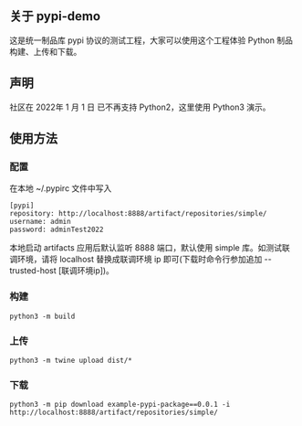 ## 关于 pypi-demo

这是统一制品库 pypi 协议的测试工程，大家可以使用这个工程体验 Python 制品构建、上传和下载。

## 声明

社区在 2022年 1 月 1 日 已不再支持 Python2，这里使用 Python3 演示。 

## 使用方法
### 配置

在本地 ~/.pypirc 文件中写入

```
[pypi]
repository: http://localhost:8888/artifact/repositories/simple/
username: admin
password: adminTest2022
```

本地启动 artifacts 应用后默认监听 8888 端口，默认使用 simple 库。如测试联调环境，请将 localhost 替换成联调环境 ip 即可(下载时命令行参加追加 --trusted-host [联调环境ip])。

### 构建

```python3 -m build```

### 上传

```python3 -m twine upload dist/*```

### 下载

```python3 -m pip download example-pypi-package==0.0.1 -i http://localhost:8888/artifact/repositories/simple/```